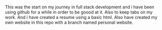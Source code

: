This was the start on my journey in full stack development and i have been using github for a while in order to be goood at it. 
Also to keep tabs on my work. And i have created a resume using a basic html. 
Also have created my own website in this repo  with a branch named personal website.
